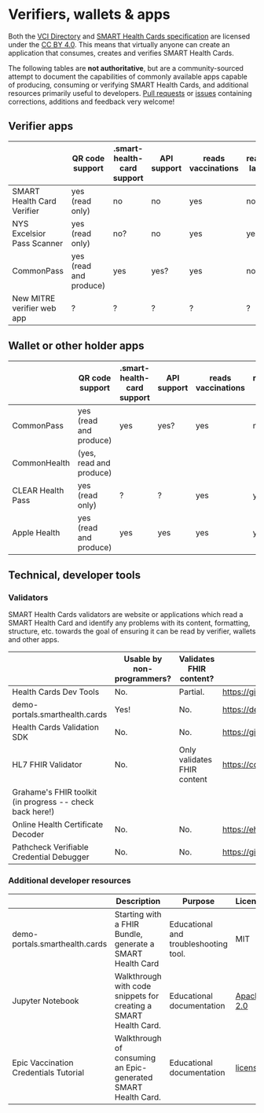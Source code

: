 # Verifiers, wallets & apps

Both the [VCI Directory](https://github.com/the-commons-project/vci-directory/) 
and [SMART Health Cards specification](https://spec.smarthealth.cards/) are licensed under the [CC BY 4.0](https://creativecommons.org/licenses/by/4.0/). 
This means that virtually anyone can create an application that consumes, creates and verifies SMART Health Cards. 

The following tables are **not authoritative**, but are a community-sourced attempt to document the capabilities of commonly available apps capable of producing, consuming or verifying SMART Health Cards, and additional resources primarily useful to developers. [Pull requests](https://github.com/the-commons-project/vci-directory/edit/main/verifiers%20%26%20apps.md) or [issues](https://github.com/the-commons-project/vci-directory/issues/new) containing corrections, additions and feedback very welcome!


## Verifier apps
|| QR code support | .smart-health-card support | API support | reads vaccinations | reads labs | time-delay to sync VCI issuer directory | verification business logic | links
| --- | --- | --- | --- | --- | --- | --- | --- | --- |
SMART Health Card Verifier | yes (read only)        | no   | no | yes| no | daily | no
NYS Excelsior Pass Scanner | yes (read only)        | no?  | no | yes| yes? | ~~not at all~~ ? | yes? | [iOS](https://apps.apple.com/us/app/nys-excelsior-pass-scanner/id1552709177), [android](https://play.google.com/store/apps/details?id=gov.ny.its.healthpassport.verify), [developer](https://epass.ny.gov/privacy-scanner)
CommonPass                 | yes (read and produce) | yes  | yes? | yes | no? | periodic/manual | no (wallet) | [iOS](https://apps.apple.com/us/app/commonpass/id1548682047), android?, [developer](https://commonpass.org/)
New MITRE verifier web app | ?                      | ?    |?|?|?|? | yes?

## Wallet or other holder apps
|| QR code support | .smart-health-card support | API support | reads vaccinations | reads labs | time-delay to sync VCI issuer directory | links
| --- | --- | --- | --- | --- | --- | --- | --- | 
CommonPass                 | yes (read and produce) | yes  | yes? | yes | no? | periodic/manual | [iOS](https://apps.apple.com/us/app/commonpass/id1548682047), android?, [developer](https://commonpass.org/)
CommonHealth               | (yes, read and produce)|      ||||| [android](https://play.google.com/store/apps/details?id=org.thecommonsproject.android.phr), [developer](https://www.commonhealth.org/)
CLEAR Health Pass          | yes (read only)        | ?    | ? | yes | yes | ? |  [iOS](https://apps.apple.com/us/app/clear-fast-touchless-access/id1436333504), [android](https://play.google.com/store/apps/details?id=com.clearme.clearapp), [developer](https://www.clearme.com/healthpass)
Apple Health               | yes (read and produce) | yes  | yes | yes | yes | periodic |  [developer](https://support.apple.com/en-us/HT212752)

## Technical, developer tools

### Validators
SMART Health Cards validators are website or applications which read a SMART Health Card and identify any problems with its content, formatting, structure, etc. towards the goal of ensuring it can be read by verifier, wallets and other apps. 

|| Usable by non-programmers? | Validates FHIR content? | links | 
| ---- | -- | -- | --- | 
| Health Cards Dev Tools | No. |Partial. | https://github.com/smart-on-fhir/health-cards-dev-tools | 
| demo-portals.smarthealth.cards | Yes! | No. | https://demo-portals.smarthealth.cards/VerifierPortal.html | 
| Health Cards Validation SDK | No. | No. | https://github.com/microsoft/health-cards-validation-SDK | 
| HL7 FHIR Validator | No. | Only validates FHIR content | https://confluence.hl7.org/display/FHIR/Using+the+FHIR+Validator | 
| Grahame's FHIR toolkit (in progress -- check back here!) | | | | 
| Online Health Certificate Decoder | No. | No. | https://ehealth.vyncke.org/index.php |
| Pathcheck Verifiable Credential Debugger | No. | No. | https://github.pathcheck.org/debug.html | 


### Additional developer resources

|| Description | Purpose | License | links |
| ----- | ----- | ---- | -- | -- |
| demo-portals.smarthealth.cards | Starting with a FHIR Bundle, generate a SMART Health Card | Educational and troubleshooting tool. | MIT | https://demo-portals.smarthealth.cards/DevPortal.html |
| Jupyter Notebook  | Walkthrough with code snippets for creating a SMART Health Card. | Educational documentation | [Apache 2.0](https://github.com/dvci/health-cards-walkthrough/blob/main/LICENSE.txt) | https://github.com/dvci/health-cards-walkthrough/blob/main/SMART%20Health%20Cards.ipynb |
| Epic Vaccination Credentials Tutorial | Walkthrough of consuming an Epic-generated SMART Health Card. | Educational documentation | [license](https://fhir.epic.com/Resources/Terms) | https://fhir.epic.com/Documentation?docId=vaccinecredential | 
